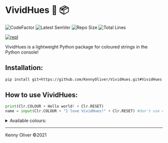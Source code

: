 # VividHues :rainbow: :package:

![CodeFactor](https://www.codefactor.io/repository/github/KennyOliver/vividHues/badge?style=for-the-badge)
![Latest SemVer](https://img.shields.io/github/v/tag/KennyOliver/vividHues?label=version&sort=semver&style=for-the-badge)
![Repo Size](https://img.shields.io/github/repo-size/KennyOliver/vividHues?style=for-the-badge)
![Total Lines](https://img.shields.io/tokei/lines/github/KennyOliver/vividHues?style=for-the-badge)

[![repl](https://repl.it/badge/github/KennyOliver/vividHues)](https://repl.it/@KennyOliver/vividHues)

VividHues is a lightweight Python package for coloured strings in the Python console!


## Installation:
```bash
pip install git+https://github.com/KennyOliver/VividHues.git#VividHues
```

## How to use VividHues:
```python
print(Clr.COLOUR + Hello world! + Clr.RESET)
name = input(Clr.COLOUR + "I love VividHues!" + Clr.RESET) #don't use commas, use plusses!
```

<details><summary>Available colours:</summary>

* RED
* ORANGE
* YELLOW
* LIME
* GREEN
* BLUE
* CYAN
* PURPLE
* PINK
* BLACK
* WHITE
* UNDERLINE
* BOLD
* RESET

</details>

---
Kenny Oliver ©2021
